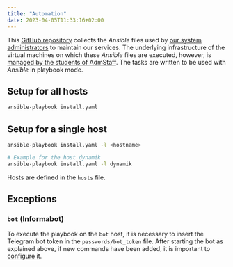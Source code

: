 ```yaml
---
title: "Automation"
date: 2023-04-05T11:33:16+02:00
---
```


This [GitHub repository](https://github.com/cartabinaria/infrastructure) collects the _Ansible_ files used by [our system administrators](https://github.com/orgs/cartabinaria/teams/sistemisti) to maintain our services. The underlying infrastructure of the virtual machines on which these _Ansible_ files are executed, however, is [managed by the students of AdmStaff](https://students.cs.unibo.it/wiki/). The tasks are written to be used with _Ansible_ in playbook mode.

## Setup for all hosts

```bash
ansible-playbook install.yaml
```

## Setup for a single host

```bash
ansible-playbook install.yaml -l <hostname>

# Example for the host dynamik
ansible-playbook install.yaml -l dynamik
```

Hosts are defined in the `hosts` file.

## Exceptions

### `bot` (Informabot)

To execute the playbook on the `bot` host, it is necessary to insert the Telegram bot token in the `passwords/bot_token` file. After starting the bot as explained above, if new commands have been added, it is important to [configure it](../../bot/informabot#configuration).